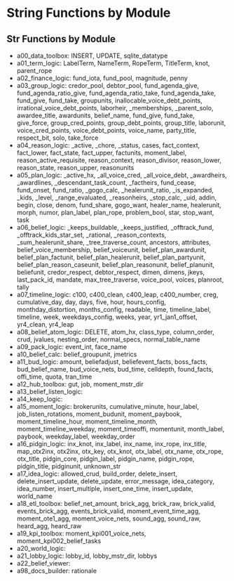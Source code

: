 # String Functions by Module

## Str Functions by Module
- a00_data_toolbox: INSERT, UPDATE, sqlite_datatype
- a01_term_logic: LabelTerm, NameTerm, RopeTerm, TitleTerm, knot, parent_rope
- a02_finance_logic: fund_iota, fund_pool, magnitude, penny
- a03_group_logic: credor_pool, debtor_pool, fund_agenda_give, fund_agenda_ratio_give, fund_agenda_ratio_take, fund_agenda_take, fund_give, fund_take, groupunits, inallocable_voice_debt_points, irrational_voice_debt_points, laborheir, _memberships, _parent_solo, awardee_title, awardunits, belief_name, fund_give, fund_take, give_force, group_cred_points, group_debt_points, group_title, laborunit, voice_cred_points, voice_debt_points, voice_name, party_title, respect_bit, solo, take_force
- a04_reason_logic: _active, _chore, _status, cases, fact_context, fact_lower, fact_state, fact_upper, factunits, moment_label, reason_active_requisite, reason_context, reason_divisor, reason_lower, reason_state, reason_upper, reasonunits
- a05_plan_logic: _active_hx, _all_voice_cred, _all_voice_debt, _awardheirs, _awardlines, _descendant_task_count, _factheirs, fund_cease, fund_onset, fund_ratio, _gogo_calc, _healerunit_ratio, _is_expanded, _kids, _level, _range_evaluated, _reasonheirs, _stop_calc, _uid, addin, begin, close, denom, fund_share, gogo_want, healer_name, healerunit, morph, numor, plan_label, plan_rope, problem_bool, star, stop_want, task
- a06_belief_logic: _keeps_buildable, _keeps_justified, _offtrack_fund, _offtrack_kids_star_set, _rational, _reason_contexts, _sum_healerunit_share, _tree_traverse_count, ancestors, attributes, belief_voice_membership, belief_voiceunit, belief_plan_awardunit, belief_plan_factunit, belief_plan_healerunit, belief_plan_partyunit, belief_plan_reason_caseunit, belief_plan_reasonunit, belief_planunit, beliefunit, credor_respect, debtor_respect, dimen, dimens, jkeys, last_pack_id, mandate, max_tree_traverse, voice_pool, voices, planroot, tally
- a07_timeline_logic: c100, c400_clean, c400_leap, c400_number, creg, cumulative_day, day, days, five, hour, hours_config, monthday_distortion, months_config, readable, time, timeline_label, timeline, week, weekdays_config, weeks, year, yr1_jan1_offset, yr4_clean, yr4_leap
- a08_belief_atom_logic: DELETE, atom_hx, class_type, column_order, crud, jvalues, nesting_order, normal_specs, normal_table_name
- a09_pack_logic: event_int, face_name
- a10_belief_calc: belief_groupunit, jmetrics
- a11_bud_logic: amount, beliefadjust, beliefevent_facts, boss_facts, bud_belief_name, bud_voice_nets, bud_time, celldepth, found_facts, offi_time, quota, tran_time
- a12_hub_toolbox: gut, job, moment_mstr_dir
- a13_belief_listen_logic: 
- a14_keep_logic: 
- a15_moment_logic: brokerunits, cumulative_minute, hour_label, job_listen_rotations, moment_budunit, moment_paybook, moment_timeline_hour, moment_timeline_month, moment_timeline_weekday, moment_timeoffi, momentunit, month_label, paybook, weekday_label, weekday_order
- a16_pidgin_logic: inx_knot, inx_label, inx_name, inx_rope, inx_title, map_otx2inx, otx2inx, otx_key, otx_knot, otx_label, otx_name, otx_rope, otx_title, pidgin_core, pidgin_label, pidgin_name, pidgin_rope, pidgin_title, pidginunit, unknown_str
- a17_idea_logic: allowed_crud, build_order, delete_insert, delete_insert_update, delete_update, error_message, idea_category, idea_number, insert_multiple, insert_one_time, insert_update, world_name
- a18_etl_toolbox: belief_net_amount, brick_agg, brick_raw, brick_valid, events_brick_agg, events_brick_valid, moment_event_time_agg, moment_ote1_agg, moment_voice_nets, sound_agg, sound_raw, heard_agg, heard_raw
- a19_kpi_toolbox: moment_kpi001_voice_nets, moment_kpi002_belief_tasks
- a20_world_logic: 
- a21_lobby_logic: lobby_id, lobby_mstr_dir, lobbys
- a22_belief_viewer: 
- a98_docs_builder: rationale